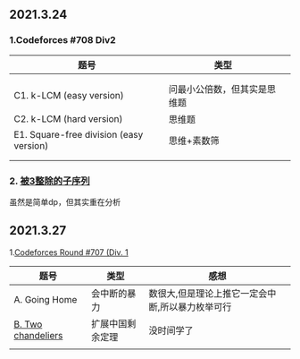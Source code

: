 ## 2021.3.24

### 1.Codeforces #708 Div2

| 题号                                    | 类型                         |      |
| --------------------------------------- | ---------------------------- | ---- |
|                                         |                              |      |
|                                         |                              |      |
| C1. k-LCM (easy version)                | 问最小公倍数，但其实是思维题 |      |
| C2. k-LCM (hard version)                | 思维题                       |      |
| E1. Square-free division (easy version) | 思维+素数筛                  |      |
|                                         |                              |      |
|                                         |                              |      |



### 2. [被3整除的子序列](https://ac.nowcoder.com/acm/problem/21302)

虽然是简单dp，但其实重在分析





## 2021.3.27

1.[Codeforces Round #707 (Div. 1](http://codeforces.com/contest/1500)

| 题号                                                         | 类型             | 感想                                             |
| ------------------------------------------------------------ | ---------------- | ------------------------------------------------ |
| A. Going Home                                                | 会中断的暴力     | 数很大,但是理论上推它一定会中断,所以暴力枚举可行 |
| [B. Two chandeliers](http://codeforces.com/contest/1500/problem/B) | 扩展中国剩余定理 | 没时间学了                                       |
|                                                              |                  |                                                  |

